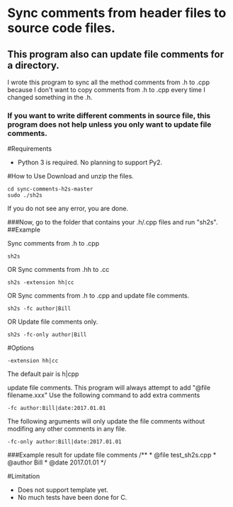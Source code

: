 # Sync comments from header files to source code files.
## This program also can update file comments for a directory.
I wrote this program to sync all the method comments from .h to .cpp because I don't want to copy comments from .h to .cpp every time I changed something in the .h. 

### If you want to write different comments in source file, this program does not help unless you only want to update file comments.

#Requirements
* Python 3 is required. No planning to support Py2.

#How to Use
Download and unzip the files.

    cd sync-comments-h2s-master
    sudo ./sh2s

If you do not see any error, you are done.

###Now, go to the folder that contains your .h/.cpp files and run "sh2s".
##Example

Sync comments from .h to .cpp

    sh2s
OR  Sync comments from .hh to .cc

    sh2s -extension hh|cc
OR  Sync comments from .h to .cpp and update file comments.

    sh2s -fc author|Bill
OR  Update file comments only.

    sh2s -fc-only author|Bill


#Options

    -extension hh|cc
The default pair is h|cpp

update file comments. This program will always attempt to add "@file filename.xxx"
Use the following command to add extra comments

    -fc author:Bill|date:2017.01.01

The following arguments will only update the file comments without modifing any other comments in any file.

    -fc-only author:Bill|date:2017.01.01

###Example result for update file comments
    /**
     * @file test_sh2s.cpp
     * @author Bill
     * @date 2017.01.01
     */

#Limitation
* Does not support template yet.
* No much tests have been done for C.




